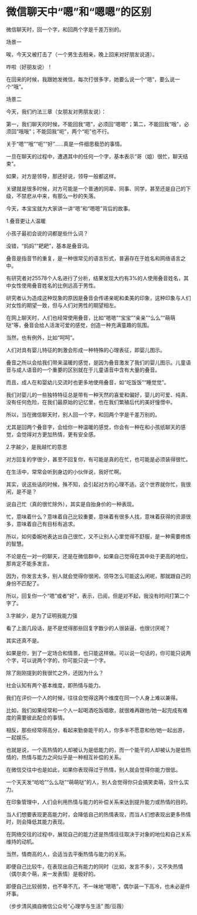 # 微信聊天中“嗯”和“嗯嗯”的区别

微信聊天时，回一个字，和回两个字是千差万别的。 

场景一 

唉，今天又被打击了（一个男生去相亲，晚上回来对好朋友说道）。 

咋啦（好朋友说）！ 

在回来的时候，我跟她发微信，每次打很多字，她要么说一个“嗯”，要么说一个“哦”。 

场景二 

今天，我们约法三章（女朋友对男朋友说）： 

第一，我们聊天的时候，不能回我“嗯”，必须回“嗯嗯”；第二，不能回我“哦”，必须回“哦哦”；不能回我“呃”，两个“呃”也不行。 

关于“嗯”“哦”“呃”“好”……真是一件细思极恐的事情。 

一旦在聊天的过程中，遭遇其中的任何一个字，基本表示“哥（姐）很忙，聊天结束”。 

如果，对方是领导，那还好说，领导一般都这样。 

关键就是很多时候，对方可能是一个普通的同辈、同事、同学，甚至还是自己的下级，不禁悲从中来，有那么一秒的失落。 

今天，本宝宝就为大家讲一讲“嗯”和“嗯嗯”背后的故事。 

1.叠音更让人温暖 

小孩子最初会说的词都是些什么词？ 

没错，“妈妈”“耙耙”，基本是叠音词。 

叠音是指音节的重复，是一种很常见的语言形式，普遍存在于姓名和网络语言之中。 

有研究者对25578个人名进行了分析，结果发现大约有3%的人使用叠音姓名，其中女性使用叠音姓名的比例远高于男性。 

研究者认为造成这种现象的原因是叠音会传递亲昵和柔美的印象，这种印象与人们对女性的期望一致，但与人们对男性的期望相左。 

在网上聊天时，人们也经常使用叠音，比如“嗯嗯”“宝宝”“亲亲”“么么”“萌萌哒”等，叠音会给人活泼可爱的感觉，创造一种充满童趣的氛围。 

当然，也有例外，比如“呵呵”。 

人们对具有婴儿特征的刺激会形成一种特殊的心理表征，即婴儿图示。 

叠音之所以会给我们带来温暖的感觉，是因为叠音激发了我们的婴儿图示。儿童语音与成人语音的一个重要的区别就在于儿童语音中含有大量的叠音。 

而且，成人在和婴幼儿交流时也更多地使用叠音，如“吃饭饭”“睡觉觉”。 

我们对婴儿的一些独特特征总是带有一种天然的喜爱和偏好，婴儿的可爱、纯真、没有任何危险，在我们最原始的记忆里，也在我们繁殖后代的美好憧憬中。 

所以，当在微信聊天时，别人回一个字，和回两个字是千差万别的。 

尤其是回两个叠音字，会给你一种温暖的感觉，你会有一种在和小孩纸聊天的感觉，会觉得对方更加热情，更有安全感。 

2.字越少，是我越忙的意思 

对方回复的字很少，甚至不回复你，有可能是真的在忙，也可能是必须装得很忙。 

在生活中，常常会听到身边的小伙伴说，我好忙啊。 

其实，说这些话的时候，殊不知，会引起对方的心理不适。这个世界就你忙，我很闲，是不是？ 

说自己忙（真的很忙除外），其实是自抬身价的一种表现。 

忙，意味着什么？意味着自己比较重要，意味着有很多人找，意味着获得的资源很多，意味着自己有目标有追求。 

所以，如何委婉地表达出自己很忙，又不让别人心里觉得不舒服，是一种需要修炼的智慧。 

不论是在一对一的聊天，还是在微信群中，如果自己觉得在其中处于更高的地位，那肯定不能多发言。 

因为，你发言太多，别人就会觉得你很闲，领导怎么可能这么闲呢，那就跟自己的身份不匹配了。 

所以，回复你一个“嗯”或者“好”，表示，已阅，但是对不起，我没有时间打第二个字了。 

3.字越少，是为了证明我能力强 

看了上面几段话，是不是觉得那些回复字数少的人很装逼，也很讨厌呢？ 

其实还真不是。 

如果是你，到了一定场合和情景，也只能这样做。可以说一句话的，你可能只说两个字，可以说两个字的，你可能只说一个字。 

除了刚刚提到的我很忙之外，还因为什么？ 

社会认知有两个基本维度，即热情与能力。 

我们在评价一个人的时候，往往会觉得这两个维度在同一个人身上难以兼得。 

比如，我们如果经常和一个人一起喝酒吃饭唱歌，就很难再跟他/她一起完成有难度的需要彼此配合的事情。 

相反，那些经常得高分，看起来勤奋能干的人，你多半不愿意和他/她一起出游，一起娱乐。 

也就是说，一个高热情的人却被认为是低能力的，而一个能干的人却被认为是低热情的，热情与能力之间似乎是一种相互补偿的关系。 

在微信交往中也是如此，如果你表现得过于热情，别人就会觉得你能力很低。 

一个天天发“哈哈”“么么哒”“萌萌哒”的人，别人会觉得你只会搞笑卖萌，没什么实力。 

在印象管理中，人们会利用热情与能力的补偿关系来达到提升能力或热情的目的。 

当人们想要表现更高能力时，会降低自己的热情表现，而当人们想表现出更多热情时，则会降低其能力表现。 

在网络交往的过程中，展现自己的能力还是热情往往取决于对象的地位和自己关系维持的动机。 

当然，情商高的人，会适当去平衡热情与能力的关系。 

即便自己比较牛，在表现出自己有能力的同时（比如，发言不多），又不失热情（偶尔卖个萌，来一发表情）是极好的。 

即便自己比较弱势，也不卑不亢，不一味地“嗯嗯”，偶尔装一下高冷，也未必是件坏事。 

（步步清风摘自微信公众号“心理学与生活” 图/豆薇）